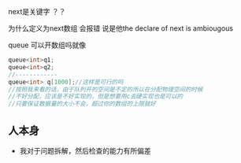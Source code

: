 next是关键字 ？？

为什么定义为next数组 会报错 说是他the declare  of next is ambiougous



queue 可以开数组吗就像

```c++
queue<int>q1;
queue<int>q2;
//------------
queue<int> q[1000];//这样是可行的吗
//按照我来看的话，由于队列开的空间是不定的所以在分配物理空间的时候
//不好分配，应该是不好实现的，但是想要用c去硬实现也是可以的
//只要保证数据量的大小不会，超过你的数组的上限就好
```



























## 人本身



-   我对于问题拆解，然后检查的能力有所偏差



